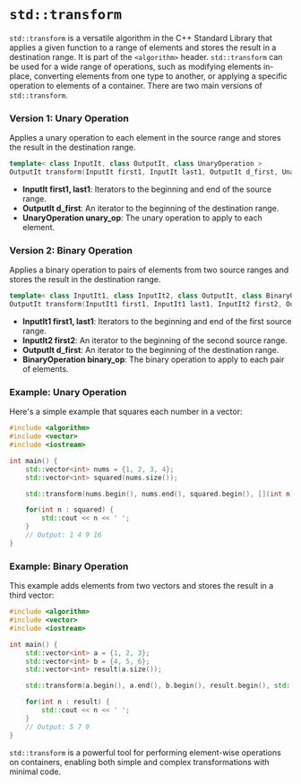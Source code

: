 # `std::transform`

`std::transform` is a versatile algorithm in the C++ Standard Library that applies a given function to a range of elements and stores the result in a destination range. It is part of the `<algorithm>` header. `std::transform` can be used for a wide range of operations, such as modifying elements in-place, converting elements from one type to another, or applying a specific operation to elements of a container. There are two main versions of `std::transform`.

### Version 1: Unary Operation
Applies a unary operation to each element in the source range and stores the result in the destination range.

```cpp
template< class InputIt, class OutputIt, class UnaryOperation >
OutputIt transform(InputIt first1, InputIt last1, OutputIt d_first, UnaryOperation unary_op);
```

- **InputIt first1, last1**: Iterators to the beginning and end of the source range.
- **OutputIt d_first**: An iterator to the beginning of the destination range.
- **UnaryOperation unary_op**: The unary operation to apply to each element.

### Version 2: Binary Operation
Applies a binary operation to pairs of elements from two source ranges and stores the result in the destination range.

```cpp
template< class InputIt1, class InputIt2, class OutputIt, class BinaryOperation >
OutputIt transform(InputIt1 first1, InputIt1 last1, InputIt2 first2, OutputIt d_first, BinaryOperation binary_op);
```

- **InputIt1 first1, last1**: Iterators to the beginning and end of the first source range.
- **InputIt2 first2**: An iterator to the beginning of the second source range.
- **OutputIt d_first**: An iterator to the beginning of the destination range.
- **BinaryOperation binary_op**: The binary operation to apply to each pair of elements.

### Example: Unary Operation
Here's a simple example that squares each number in a vector:

```cpp
#include <algorithm>
#include <vector>
#include <iostream>

int main() {
    std::vector<int> nums = {1, 2, 3, 4};
    std::vector<int> squared(nums.size());

    std::transform(nums.begin(), nums.end(), squared.begin(), [](int n) { return n * n; });

    for(int n : squared) {
        std::cout << n << ' ';
    }
    // Output: 1 4 9 16
}
```

### Example: Binary Operation
This example adds elements from two vectors and stores the result in a third vector:

```cpp
#include <algorithm>
#include <vector>
#include <iostream>

int main() {
    std::vector<int> a = {1, 2, 3};
    std::vector<int> b = {4, 5, 6};
    std::vector<int> result(a.size());

    std::transform(a.begin(), a.end(), b.begin(), result.begin(), std::plus<int>());

    for(int n : result) {
        std::cout << n << ' ';
    }
    // Output: 5 7 9
}
```

`std::transform` is a powerful tool for performing element-wise operations on containers, enabling both simple and complex transformations with minimal code.